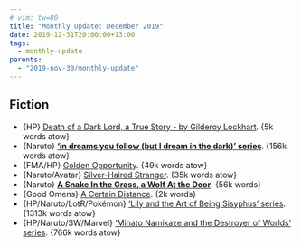```yaml
---
# vim: tw=80
title: "Monthly Update: December 2019"
date: 2019-12-31T20:00:00+13:00
tags:
  - monthly-update
parents:
  - "2019-nov-30/monthly-update"
---
```


## Fiction

 - {HP} [Death of a Dark Lord, a True Story - by Gilderoy Lockhart](https://archiveofourown.org/works/8906032). {5k words atow}
 - {Naruto} **[‘in dreams you follow (but I dream in the dark)’ series](https://archiveofourown.org/series/722013)**. {156k words atow}
 - {FMA/HP} [Golden Opportunity](https://archiveofourown.org/works/9440462). {49k words atow}
 - {Naruto/Avatar} [Silver-Haired Stranger](https://archiveofourown.org/works/19855051). {35k words atow}
 - {Naruto} **[A Snake In the Grass, a Wolf At the Door](https://archiveofourown.org/works/2348309)**. {56k words}
 - {Good Omens} [A Certain Distance](https://archiveofourown.org/works/20771585). {2k words}
 - {HP/Naruto/LotR/Pokémon} [‘Lily and the Art of Being Sisyphus’ series](https://archiveofourown.org/series/1105731). {1313k words atow}
 - {HP/Naruto/SW/Marvel} [‘Minato Namikaze and the Destroyer of Worlds’ series](https://archiveofourown.org/series/1106670). {766k words atow}

